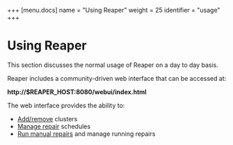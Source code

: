 +++
[menu.docs]
name = "Using Reaper"
weight = 25
identifier = "usage"
+++

# Using Reaper

This section discusses the normal usage of Reaper on a day to day basis.

Reaper includes a community-driven web interface that can be accessed at:

**http://$REAPER_HOST:8080/webui/index.html**

The web interface provides the ability to:

* [Add/remove](add_cluster) clusters
* [Manage repair](schedule) schedules
* [Run manual repairs](single) and manage running repairs